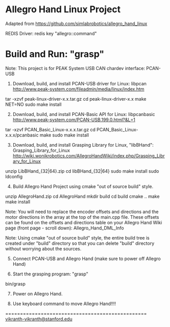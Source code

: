 Allegro Hand Linux Project
==========================
Adapted from https://github.com/simlabrobotics/allegro_hand_linux

REDIS Driver: redis key "allegro::command"

Build and Run: "grasp"
======================
Note: This project is for PEAK System USB CAN chardev interface: PCAN-USB

1. Download, build, and install PCAN-USB driver for Linux: libpcan
http://www.peak-system.com/fileadmin/media/linux/index.htm

tar -xzvf peak-linux-driver-x.x.tar.gz
cd peak-linux-driver-x.x
make NET=NO
sudo make install

2. Download, build, and install PCAN-Basic API for Linux: libpcanbasic
http://www.peak-system.com/PCAN-USB.199.0.html?&L=1

tar -xzvf PCAN_Basic_Linux-x.x.x.tar.gz
cd PCAN_Basic_Linux-x.x.x/pcanbasic
make
sudo make install

3. Download, build, and install Grasping Library for Linux, "libBHand": Grasping_Library_for_Linux
http://wiki.wonikrobotics.com/AllegroHandWiki/index.php/Grasping_Library_for_Linux

unzip LibBHand_{32|64}.zip
cd libBHand_{32|64}
sudo make install
sudo ldconfig

4. Build Allegro Hand Project using cmake "out of source build" style.

unzip AllegroHand.zip
cd AllegroHand
mkdir build
cd build
cmake ..
make
make install

Note: You will need to replace the encoder offsets and directions and the motor directions in the array at the top of the main.cpp file. These offsets can be found on the offsets and directions table on your Allegro Hand Wiki page (front page - scroll down): Allegro_Hand_DML_Info

Note: Using cmake "out of source build" style, the entire build tree is created under "build" directory so that you can delete "build" directory without worrying about the sources.

5. Connect PCAN-USB and Allegro Hand (make sure to power off Allegro Hand)

6. Start the grasping program: "grasp"

bin/grasp

7. Power on Allegro Hand.

8. Use keyboard command to move Allegro Hand!!!!

================================================
vikranth-vikranth@stanford.edu
